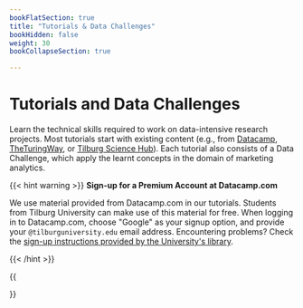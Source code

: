 ```yaml
---
bookFlatSection: true
title: "Tutorials & Data Challenges"
bookHidden: false
weight: 30
bookCollapseSection: true

---
```


# Tutorials and Data Challenges

Learn the technical skills required to work on data-intensive research projects. Most tutorials start with existing content (e.g., from [Datacamp](https://datacamp.com), [TheTuringWay](https://the-turing-way.netlify.app/), or [Tilburg Science Hub](https://tilburgsciencehub.com)). Each tutorial also consists of a Data Challenge, which apply the learnt concepts in the domain of marketing analytics.


{{< hint warning >}}
__Sign-up for a Premium Account at Datacamp.com__

We use material provided from Datacamp.com in our tutorials. Students from Tilburg University can make use of this material for free. When logging in to Datacamp.com, choose "Google" as your signup option, and provide your `@tilburguniversity.edu` email address. Encountering problems? Check the [sign-up instructions provided by the University's library](https://www.tilburguniversity.edu/students/skills/programming). <!--External students are encouraged to buy a subscription for the duration of this course.-->

{{< /hint >}}

{{<section>}}
